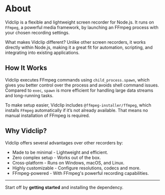 # About

Vidclip is a flexible and lightweight screen recorder for Node.js. It runs on `FFmpeg`, a powerful media framework, by launching an FFmpeg process with your chosen recording settings.

What makes Vidclip different? Unlike other screen recorders, it works directly within Node.js, making it a great fit for automation, scripting, and integrating into existing applications.

## How It Works

Vidclip executes FFmpeg commands using `child_process.spawn`, which gives you better control over the process and avoids shell command issues. Compared to `exec`, `spawn` is more efficient for handling large data streams and long-running tasks.

To make setup easier, Vidclip includes `@ffmpeg-installer/ffmpeg`, which installs `FFmpeg` automatically if it’s not already available. That means no manual installation of FFmpeg is required.

## Why Vidclip?

Vidclip offers several advantages over other recorders by:
- Made to be minimal - Lightweight and efficient.
- Zero complex setup - Works out of the box.
- Cross-platform - Runs on Windows, macOS, and Linux.
- Highly customizable - Configure resolutions, codecs and more.
- FFmpeg-powered - With FFmpeg's powerful recording capabilities.

---

Start off by **getting started** and installing the dependency.
